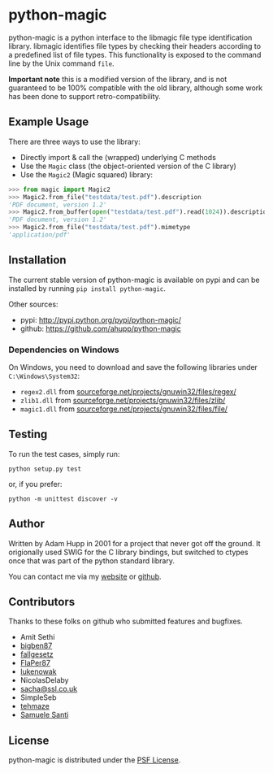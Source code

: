 # python-magic

python-magic is a python interface to the libmagic file type
identification library.  libmagic identifies file types by checking
their headers according to a predefined list of file types. This
functionality is exposed to the command line by the Unix command
`file`.

**Important note** this is a modified version of the library,
and is not guaranteed to be 100% compatible with the old library,
although some work has been done to support retro-compatibility.


## Example Usage

There are three ways to use the library:

* Directly import & call the (wrapped) underlying C methods
* Use the ``Magic`` class (the object-oriented version of the C library)
* Use the ``Magic2`` (Magic squared) library:

```python
>>> from magic import Magic2
>>> Magic2.from_file("testdata/test.pdf").description
'PDF document, version 1.2'
>>> Magic2.from_buffer(open("testdata/test.pdf").read(1024)).description
'PDF document, version 1.2'
>>> Magic2.from_file("testdata/test.pdf").mimetype
'application/pdf'
```

## Installation

The current stable version of python-magic is available on pypi and
can be installed by running `pip install python-magic`.

Other sources:

- pypi: http://pypi.python.org/pypi/python-magic/
- github: https://github.com/ahupp/python-magic

### Dependencies on Windows

On Windows, you need to download and save the following libraries under
`C:\Windows\System32`:

-   `regex2.dll` from [sourceforge.net/projects/gnuwin32/files/regex/](http://sourceforge.net/projects/gnuwin32/files/regex/)
-   `zlib1.dll` from [sourceforge.net/projects/gnuwin32/files/zlib/](http://sourceforge.net/projects/gnuwin32/files/zlib/)
-   `magic1.dll` from [sourceforge.net/projects/gnuwin32/files/file/](http://sourceforge.net/projects/gnuwin32/files/file/)

## Testing

To run the test cases, simply run:

    python setup.py test

or, if you prefer:

    python -m unittest discover -v

## Author

Written by Adam Hupp in 2001 for a project that never got off the
ground.  It origionally used SWIG for the C library bindings, but
switched to ctypes once that was part of the python standard library.

You can contact me via my [website](http://hupp.org/adam) or
[github](http://github.com/ahupp).

## Contributors

Thanks to these folks on github who submitted features and bugfixes.

-   Amit Sethi
-   [bigben87](https://github.com/bigben87)
-   [fallgesetz](https://github.com/fallgesetz)
-   [FlaPer87](https://github.com/FlaPer87)
-   [lukenowak](https://github.com/lukenowak)
-   NicolasDelaby
-   sacha@ssl.co.uk
-   SimpleSeb
-   [tehmaze](https://github.com/tehmaze)
-   [Samuele Santi](https://github.com/rshk)

## License

python-magic is distributed under the [PSF License](http://www.python.org/psf/license/).


